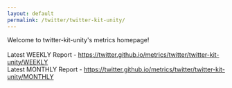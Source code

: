 ```yaml
---
layout: default
permalink: /twitter/twitter-kit-unity/
---
```

Welcome to twitter-kit-unity's metrics homepage!
<br><br>
Latest WEEKLY Report - <a href="https://twitter.github.io/metrics/twitter/twitter-kit-unity/WEEKLY">https://twitter.github.io/metrics/twitter/twitter-kit-unity/WEEKLY</a>
<br>
Latest MONTHLY Report - <a href="https://twitter.github.io/metrics/twitter/twitter-kit-unity/MONTHLY">https://twitter.github.io/metrics/twitter/twitter-kit-unity/MONTHLY</a>
<br>
